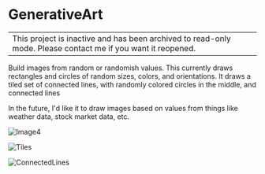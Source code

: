 # GenerativeArt

<table>
  <tbody>
	<tr>
	  <td>This project is inactive and has been archived to read-only mode. Please contact me if you want it reopened.</td>
	</tr>
  </tbody>
</table>

Build images from random or randomish values. This currently draws rectangles and circles of random sizes, colors, and orientations. It draws a tiled set of connected lines, with randomly colored circles in the middle, and connected lines 

In the future, I'd like it to draw images based on values from things like weather data, stock market data, etc.

![Image4](https://user-images.githubusercontent.com/2271154/158711849-e7c40690-2c2c-43cb-b66b-32ae517cf3b2.png)

![Tiles](https://user-images.githubusercontent.com/2271154/170371011-fea515f9-2b70-47e3-912a-aec748517488.png)

![ConnectedLines](https://user-images.githubusercontent.com/2271154/170371002-2a4a6532-6750-4333-a917-c3bf488eaa53.png)
